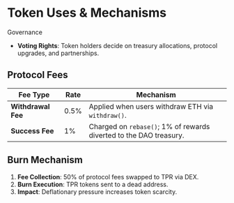 # Token Uses & Mechanisms

Governance

* **Voting Rights**: Token holders decide on treasury allocations, protocol upgrades, and partnerships.

## Protocol Fees

| **Fee Type**       | **Rate** | **Mechanism**                                                      |
| ------------------ | -------- | ------------------------------------------------------------------ |
| **Withdrawal Fee** | 0.5%     | Applied when users withdraw ETH via `withdraw()`.                  |
| **Success Fee**    | 1%       | Charged on `rebase()`; 1% of rewards diverted to the DAO treasury. |

## Burn Mechanism

1. **Fee Collection**: 50% of protocol fees swapped to TPR via DEX.
2. **Burn Execution**: TPR tokens sent to a dead address.
3. **Impact**: Deflationary pressure increases token scarcity.
